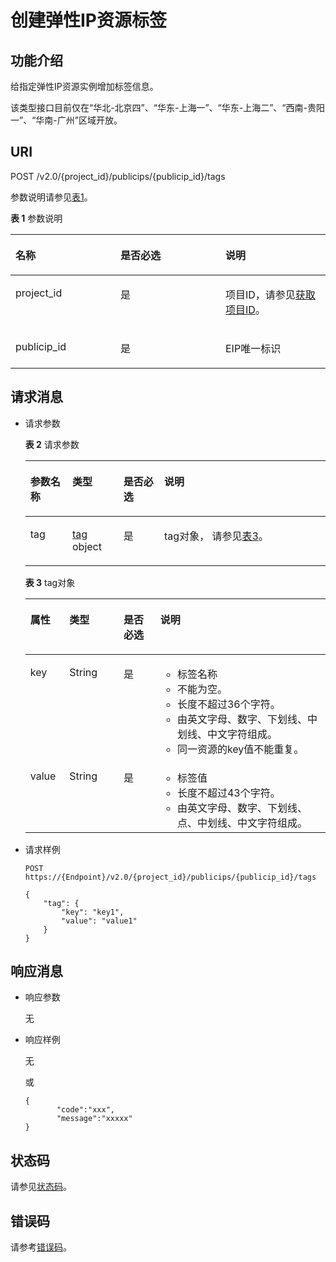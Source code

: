 # 创建弹性IP资源标签<a name="eip_apitag_0001"></a>

## 功能介绍<a name="zh-cn_topic_0201534118_section2090011408236"></a>

给指定弹性IP资源实例增加标签信息。

该类型接口目前仅在“华北-北京四”、“华东-上海一”、“华东-上海二”、“西南-贵阳一”、“华南-广州”区域开放。

## URI<a name="zh-cn_topic_0201534118_section1690074011233"></a>

POST /v2.0/\{project\_id\}/publicips/\{publicip\_id\}/tags

参数说明请参见[表1](#zh-cn_topic_0201534118_table27380479)。

**表 1**  参数说明

<a name="zh-cn_topic_0201534118_table27380479"></a>
<table><thead align="left"><tr id="zh-cn_topic_0201534118_row28751554"><th class="cellrowborder" valign="top" width="33.33333333333333%" id="mcps1.2.4.1.1"><p id="zh-cn_topic_0201534118_p47174532"><a name="zh-cn_topic_0201534118_p47174532"></a><a name="zh-cn_topic_0201534118_p47174532"></a>名称</p>
</th>
<th class="cellrowborder" valign="top" width="33.33333333333333%" id="mcps1.2.4.1.2"><p id="zh-cn_topic_0201534118_p63040734"><a name="zh-cn_topic_0201534118_p63040734"></a><a name="zh-cn_topic_0201534118_p63040734"></a>是否必选</p>
</th>
<th class="cellrowborder" valign="top" width="33.33333333333333%" id="mcps1.2.4.1.3"><p id="zh-cn_topic_0201534118_p6025849"><a name="zh-cn_topic_0201534118_p6025849"></a><a name="zh-cn_topic_0201534118_p6025849"></a>说明</p>
</th>
</tr>
</thead>
<tbody><tr id="zh-cn_topic_0201534118_row18331773"><td class="cellrowborder" valign="top" width="33.33333333333333%" headers="mcps1.2.4.1.1 "><p id="zh-cn_topic_0201534118_p8478608"><a name="zh-cn_topic_0201534118_p8478608"></a><a name="zh-cn_topic_0201534118_p8478608"></a>project_id</p>
</td>
<td class="cellrowborder" valign="top" width="33.33333333333333%" headers="mcps1.2.4.1.2 "><p id="zh-cn_topic_0201534118_p15678685"><a name="zh-cn_topic_0201534118_p15678685"></a><a name="zh-cn_topic_0201534118_p15678685"></a>是</p>
</td>
<td class="cellrowborder" valign="top" width="33.33333333333333%" headers="mcps1.2.4.1.3 "><p id="zh-cn_topic_0201534118_p10487112"><a name="zh-cn_topic_0201534118_p10487112"></a><a name="zh-cn_topic_0201534118_p10487112"></a>项目ID，请参见<a href="获取项目ID.md#eip_api06_0004">获取项目ID</a>。</p>
</td>
</tr>
<tr id="zh-cn_topic_0201534118_row21254748"><td class="cellrowborder" valign="top" width="33.33333333333333%" headers="mcps1.2.4.1.1 "><p id="zh-cn_topic_0201534118_p43913021"><a name="zh-cn_topic_0201534118_p43913021"></a><a name="zh-cn_topic_0201534118_p43913021"></a>publicip_id</p>
</td>
<td class="cellrowborder" valign="top" width="33.33333333333333%" headers="mcps1.2.4.1.2 "><p id="zh-cn_topic_0201534118_p184914"><a name="zh-cn_topic_0201534118_p184914"></a><a name="zh-cn_topic_0201534118_p184914"></a>是</p>
</td>
<td class="cellrowborder" valign="top" width="33.33333333333333%" headers="mcps1.2.4.1.3 "><p id="zh-cn_topic_0201534118_p14978051"><a name="zh-cn_topic_0201534118_p14978051"></a><a name="zh-cn_topic_0201534118_p14978051"></a>EIP唯一标识</p>
</td>
</tr>
</tbody>
</table>

## 请求消息<a name="zh-cn_topic_0201534118_section1990974032314"></a>

-   请求参数

    **表 2**  请求参数

    <a name="zh-cn_topic_0201534118_table9909164018236"></a>
    <table><thead align="left"><tr id="zh-cn_topic_0201534118_row6974154010238"><th class="cellrowborder" valign="top" width="14.000000000000002%" id="mcps1.2.5.1.1"><p id="zh-cn_topic_0201534118_p89741140152312"><a name="zh-cn_topic_0201534118_p89741140152312"></a><a name="zh-cn_topic_0201534118_p89741140152312"></a>参数名称</p>
    </th>
    <th class="cellrowborder" valign="top" width="17%" id="mcps1.2.5.1.2"><p id="zh-cn_topic_0201534118_p2974164013235"><a name="zh-cn_topic_0201534118_p2974164013235"></a><a name="zh-cn_topic_0201534118_p2974164013235"></a>类型</p>
    </th>
    <th class="cellrowborder" valign="top" width="13.62%" id="mcps1.2.5.1.3"><p id="zh-cn_topic_0201534118_p997410409235"><a name="zh-cn_topic_0201534118_p997410409235"></a><a name="zh-cn_topic_0201534118_p997410409235"></a>是否必选</p>
    </th>
    <th class="cellrowborder" valign="top" width="55.379999999999995%" id="mcps1.2.5.1.4"><p id="zh-cn_topic_0201534118_p13974144018230"><a name="zh-cn_topic_0201534118_p13974144018230"></a><a name="zh-cn_topic_0201534118_p13974144018230"></a>说明</p>
    </th>
    </tr>
    </thead>
    <tbody><tr id="zh-cn_topic_0201534118_row11974194022315"><td class="cellrowborder" valign="top" width="14.000000000000002%" headers="mcps1.2.5.1.1 "><p id="zh-cn_topic_0201534118_p16974134022320"><a name="zh-cn_topic_0201534118_p16974134022320"></a><a name="zh-cn_topic_0201534118_p16974134022320"></a>tag</p>
    </td>
    <td class="cellrowborder" valign="top" width="17%" headers="mcps1.2.5.1.2 "><p id="zh-cn_topic_0201534118_p49755402238"><a name="zh-cn_topic_0201534118_p49755402238"></a><a name="zh-cn_topic_0201534118_p49755402238"></a><a href="#zh-cn_topic_0201534118_table13242848193719">tag</a> object</p>
    </td>
    <td class="cellrowborder" valign="top" width="13.62%" headers="mcps1.2.5.1.3 "><p id="zh-cn_topic_0201534118_p497516406238"><a name="zh-cn_topic_0201534118_p497516406238"></a><a name="zh-cn_topic_0201534118_p497516406238"></a>是</p>
    </td>
    <td class="cellrowborder" valign="top" width="55.379999999999995%" headers="mcps1.2.5.1.4 "><p id="zh-cn_topic_0201534118_p69751040202314"><a name="zh-cn_topic_0201534118_p69751040202314"></a><a name="zh-cn_topic_0201534118_p69751040202314"></a>tag对象， 请参见<a href="#zh-cn_topic_0201534118_table13242848193719">表3</a>。</p>
    </td>
    </tr>
    </tbody>
    </table>

    **表 3**  tag对象

    <a name="zh-cn_topic_0201534118_table13242848193719"></a>
    <table><thead align="left"><tr id="zh-cn_topic_0201534118_row13343144812379"><th class="cellrowborder" valign="top" width="13%" id="mcps1.2.5.1.1"><p id="zh-cn_topic_0201534118_p15343174853715"><a name="zh-cn_topic_0201534118_p15343174853715"></a><a name="zh-cn_topic_0201534118_p15343174853715"></a>属性</p>
    </th>
    <th class="cellrowborder" valign="top" width="18.060000000000002%" id="mcps1.2.5.1.2"><p id="zh-cn_topic_0201534118_p13431648163716"><a name="zh-cn_topic_0201534118_p13431648163716"></a><a name="zh-cn_topic_0201534118_p13431648163716"></a>类型</p>
    </th>
    <th class="cellrowborder" valign="top" width="12.24%" id="mcps1.2.5.1.3"><p id="zh-cn_topic_0201534118_p169809965412"><a name="zh-cn_topic_0201534118_p169809965412"></a><a name="zh-cn_topic_0201534118_p169809965412"></a>是否必选</p>
    </th>
    <th class="cellrowborder" valign="top" width="56.699999999999996%" id="mcps1.2.5.1.4"><p id="zh-cn_topic_0201534118_p11344748183719"><a name="zh-cn_topic_0201534118_p11344748183719"></a><a name="zh-cn_topic_0201534118_p11344748183719"></a>说明</p>
    </th>
    </tr>
    </thead>
    <tbody><tr id="zh-cn_topic_0201534118_row103449487379"><td class="cellrowborder" valign="top" width="13%" headers="mcps1.2.5.1.1 "><p id="zh-cn_topic_0201534118_p183469482373"><a name="zh-cn_topic_0201534118_p183469482373"></a><a name="zh-cn_topic_0201534118_p183469482373"></a>key</p>
    </td>
    <td class="cellrowborder" valign="top" width="18.060000000000002%" headers="mcps1.2.5.1.2 "><p id="zh-cn_topic_0201534118_p1434684863710"><a name="zh-cn_topic_0201534118_p1434684863710"></a><a name="zh-cn_topic_0201534118_p1434684863710"></a>String</p>
    </td>
    <td class="cellrowborder" valign="top" width="12.24%" headers="mcps1.2.5.1.3 "><p id="zh-cn_topic_0201534118_p298018911544"><a name="zh-cn_topic_0201534118_p298018911544"></a><a name="zh-cn_topic_0201534118_p298018911544"></a>是</p>
    </td>
    <td class="cellrowborder" valign="top" width="56.699999999999996%" headers="mcps1.2.5.1.4 "><a name="zh-cn_topic_0201534118_zh-cn_topic_0013935842_zh-cn_topic_0067805752_zh-cn_topic_0013859511_ul2321196023222"></a><a name="zh-cn_topic_0201534118_zh-cn_topic_0013935842_zh-cn_topic_0067805752_zh-cn_topic_0013859511_ul2321196023222"></a><ul id="zh-cn_topic_0201534118_zh-cn_topic_0013935842_zh-cn_topic_0067805752_zh-cn_topic_0013859511_ul2321196023222"><li>标签名称</li><li>不能为空。</li><li>长度不超过36个字符。</li><li>由英文字母、数字、下划线、中划线、中文字符组成。</li><li>同一资源的key值不能重复。</li></ul>
    </td>
    </tr>
    <tr id="zh-cn_topic_0201534118_row2346548163714"><td class="cellrowborder" valign="top" width="13%" headers="mcps1.2.5.1.1 "><p id="zh-cn_topic_0201534118_p1134624816377"><a name="zh-cn_topic_0201534118_p1134624816377"></a><a name="zh-cn_topic_0201534118_p1134624816377"></a>value</p>
    </td>
    <td class="cellrowborder" valign="top" width="18.060000000000002%" headers="mcps1.2.5.1.2 "><p id="zh-cn_topic_0201534118_p234619483371"><a name="zh-cn_topic_0201534118_p234619483371"></a><a name="zh-cn_topic_0201534118_p234619483371"></a>String</p>
    </td>
    <td class="cellrowborder" valign="top" width="12.24%" headers="mcps1.2.5.1.3 "><p id="zh-cn_topic_0201534118_p209805915417"><a name="zh-cn_topic_0201534118_p209805915417"></a><a name="zh-cn_topic_0201534118_p209805915417"></a>是</p>
    </td>
    <td class="cellrowborder" valign="top" width="56.699999999999996%" headers="mcps1.2.5.1.4 "><a name="zh-cn_topic_0201534118_zh-cn_topic_0013935842_zh-cn_topic_0067805752_zh-cn_topic_0013859511_ul6706750105539"></a><a name="zh-cn_topic_0201534118_zh-cn_topic_0013935842_zh-cn_topic_0067805752_zh-cn_topic_0013859511_ul6706750105539"></a><ul id="zh-cn_topic_0201534118_zh-cn_topic_0013935842_zh-cn_topic_0067805752_zh-cn_topic_0013859511_ul6706750105539"><li>标签值</li><li>长度不超过43个字符。</li><li>由英文字母、数字、下划线、点、中划线、中文字符组成。</li></ul>
    </td>
    </tr>
    </tbody>
    </table>

-   请求样例

    ```
    POST https://{Endpoint}/v2.0/{project_id}/publicips/{publicip_id}/tags
    
    {
        "tag": {
            "key": "key1",
            "value": "value1"
        }
    }
    ```


## 响应消息<a name="zh-cn_topic_0201534118_section691614409232"></a>

-   响应参数

    无

-   响应样例

    无

    或

    ```
    {
           "code":"xxx",
           "message":"xxxxx"
    }
    ```


## 状态码<a name="zh-cn_topic_0201534118_section31981619"></a>

请参见[状态码](状态码.md#eip_api05_0001)。

## 错误码<a name="zh-cn_topic_0201534118_section85821649202813"></a>

请参考[错误码](错误码.md)。

